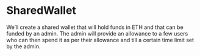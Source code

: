# SharedWallet
We’ll create a shared wallet that will hold funds in ETH and that can be funded by an admin. The admin will provide an allowance to a few users who can then spend it as per their allowance and till a certain time limit set by the admin.
